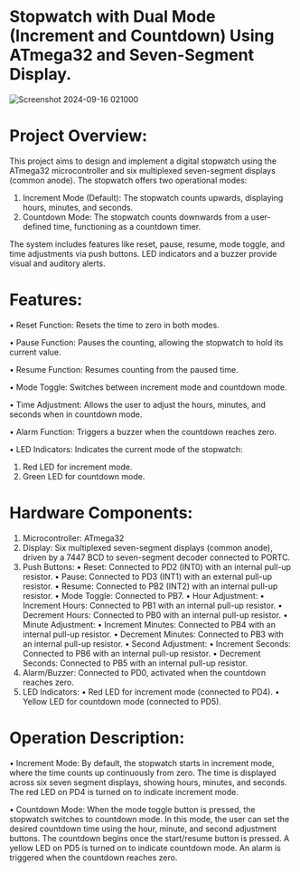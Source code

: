 
# Stopwatch with Dual Mode (Increment and Countdown) Using ATmega32 and Seven-Segment Display.

![Screenshot 2024-09-16 021000](https://github.com/user-attachments/assets/fbeee9a2-ece6-4823-9811-812835d724a0)

# Project Overview: 
This project aims to design and implement a digital stopwatch using the ATmega32 microcontroller and six multiplexed seven-segment displays (common anode). The stopwatch offers two operational modes:

1. Increment Mode (Default): The stopwatch counts upwards, displaying hours, minutes, and seconds.
2. Countdown Mode: The stopwatch counts downwards from a user-defined time, functioning as a countdown timer.
   
The system includes features like reset, pause, resume, mode toggle, and time adjustments via push buttons. LED indicators and a buzzer provide visual and auditory alerts.

# Features: 
• Reset Function: Resets the time to zero in both modes.

• Pause Function: Pauses the counting, allowing the stopwatch to hold its current value.

• Resume Function: Resumes counting from the paused time.

• Mode Toggle: Switches between increment mode and countdown mode.

• Time Adjustment: Allows the user to adjust the hours, minutes, and seconds when in countdown mode.

• Alarm Function: Triggers a buzzer when the countdown reaches zero.

• LED Indicators: Indicates the current mode of the stopwatch:

   1. Red LED for increment mode.
   2. Green LED for countdown mode.

# Hardware Components: 
1. Microcontroller: ATmega32
2. Display: Six multiplexed seven-segment displays (common anode), driven by a 7447 BCD to seven-segment decoder connected to PORTC.
3. Push Buttons:
  • Reset: Connected to PD2 (INT0) with an internal pull-up resistor.
  • Pause: Connected to PD3 (INT1) with an external pull-up resistor.
  • Resume: Connected to PB2 (INT2) with an internal pull-up resistor.
  • Mode Toggle: Connected to PB7.
  • Hour Adjustment:
      • Increment Hours: Connected to PB1 with an internal pull-up resistor.
      • Decrement Hours: Connected to PB0 with an internal pull-up resistor.
  • Minute Adjustment:
      • Increment Minutes: Connected to PB4 with an internal pull-up resistor.
      • Decrement Minutes: Connected to PB3 with an internal pull-up resistor.
  • Second Adjustment:
      • Increment Seconds: Connected to PB6 with an internal pull-up resistor.
      • Decrement Seconds: Connected to PB5 with an internal pull-up resistor.
4. Alarm/Buzzer: Connected to PD0, activated when the countdown reaches zero.
5. LED Indicators:
  • Red LED for increment mode (connected to PD4).
  • Yellow LED for countdown mode (connected to PD5).

# Operation Description: 
• Increment Mode: By default, the stopwatch starts in increment mode, where the time counts up continuously from zero. The time is displayed across six seven segment displays, showing hours, minutes, and seconds. The red LED on PD4 is turned on to indicate increment mode. 

• Countdown Mode: When the mode toggle button is pressed, the stopwatch switches to countdown mode. In this mode, the user can set the desired countdown time using the hour, minute, and second adjustment buttons. The countdown begins once the start/resume button is pressed. A yellow LED on PD5 is turned on to indicate countdown mode. An alarm is triggered when the countdown reaches zero.
